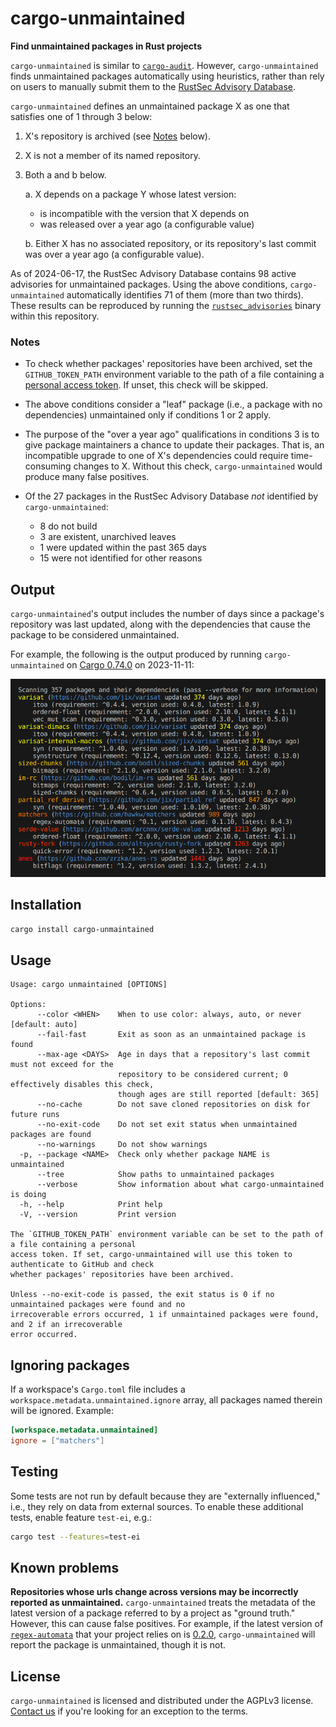 # cargo-unmaintained

**Find unmaintained packages in Rust projects**

`cargo-unmaintained` is similar to [`cargo-audit`]. However, `cargo-unmaintained` finds unmaintained packages automatically using heuristics, rather than rely on users to manually submit them to the [RustSec Advisory Database].

`cargo-unmaintained` defines an unmaintained package X as one that satisfies one of 1 through 3 below:

1. X's repository is archived (see [Notes] below).

2. X is not a member of its named repository.

3. Both a and b below.

   a. X depends on a package Y whose latest version:

   - is incompatible with the version that X depends on
   - was released over a year ago (a configurable value)

   b. Either X has no associated repository, or its repository's last commit was over a year ago (a configurable value).

As of 2024-06-17, the RustSec Advisory Database contains 98 active advisories for unmaintained packages. Using the above conditions, `cargo-unmaintained` automatically identifies 71 of them (more than two thirds). These results can be reproduced by running the [`rustsec_advisories`] binary within this repository.

### Notes

- To check whether packages' repositories have been archived, set the `GITHUB_TOKEN_PATH` environment variable to the path of a file containing a [personal access token]. If unset, this check will be skipped.

- The above conditions consider a "leaf" package (i.e., a package with no dependencies) unmaintained only if conditions 1 or 2 apply.

- The purpose of the "over a year ago" qualifications in conditions 3 is to give package maintainers a chance to update their packages. That is, an incompatible upgrade to one of X's dependencies could require time-consuming changes to X. Without this check, `cargo-unmaintained` would produce many false positives.

- Of the 27 packages in the RustSec Advisory Database _not_ identified by `cargo-unmaintained`:
  - 8 do not build
  - 3 are existent, unarchived leaves
  - 1 were updated within the past 365 days
  - 15 were not identified for other reasons

## Output

`cargo-unmaintained`'s output includes the number of days since a package's repository was last updated, along with the dependencies that cause the package to be considered unmaintained.

For example, the following is the output produced by running `cargo-unmaintained` on [Cargo 0.74.0] on 2023-11-11:

<!--
`Scanning 357 packages and their dependencies (pass --verbose for more information)`
-->

<img src="etc/output.png" width=725>

## Installation

```sh
cargo install cargo-unmaintained
```

## Usage

```
Usage: cargo unmaintained [OPTIONS]

Options:
      --color <WHEN>    When to use color: always, auto, or never [default: auto]
      --fail-fast       Exit as soon as an unmaintained package is found
      --max-age <DAYS>  Age in days that a repository's last commit must not exceed for the
                        repository to be considered current; 0 effectively disables this check,
                        though ages are still reported [default: 365]
      --no-cache        Do not save cloned repositories on disk for future runs
      --no-exit-code    Do not set exit status when unmaintained packages are found
      --no-warnings     Do not show warnings
  -p, --package <NAME>  Check only whether package NAME is unmaintained
      --tree            Show paths to unmaintained packages
      --verbose         Show information about what cargo-unmaintained is doing
  -h, --help            Print help
  -V, --version         Print version

The `GITHUB_TOKEN_PATH` environment variable can be set to the path of a file containing a personal
access token. If set, cargo-unmaintained will use this token to authenticate to GitHub and check
whether packages' repositories have been archived.

Unless --no-exit-code is passed, the exit status is 0 if no unmaintained packages were found and no
irrecoverable errors occurred, 1 if unmaintained packages were found, and 2 if an irrecoverable
error occurred.
```

## Ignoring packages

If a workspace's `Cargo.toml` file includes a `workspace.metadata.unmaintained.ignore` array, all packages named therein will be ignored. Example:

```toml
[workspace.metadata.unmaintained]
ignore = ["matchers"]
```

## Testing

Some tests are not run by default because they are "externally influenced," i.e., they rely on data from external sources. To enable these additional tests, enable feature `test-ei`, e.g.:

```sh
cargo test --features=test-ei
```

## Known problems

**Repositories whose urls change across versions may be incorrectly reported as unmaintained.** `cargo-unmaintained` treats the metadata of the latest version of a package referred to by a project as "ground truth." However, this can cause false positives. For example, if the latest version of [`regex-automata`] that your project relies on is [0.2.0], `cargo-unmaintained` will report the package is unmaintained, though it is not.

## License

`cargo-unmaintained` is licensed and distributed under the AGPLv3 license. [Contact us](mailto:opensource@trailofbits.com) if you're looking for an exception to the terms.

[0.2.0]: https://docs.rs/crate/regex-automata/0.2.0/source/Cargo.toml
[Cargo 0.74.0]: https://github.com/rust-lang/cargo/tree/d252bce6553c8cc521840c9dd6b9f6cd4aedd8b0
[Notes]: #notes
[RustSec Advisory Database]: https://github.com/RustSec/advisory-db/
[`cargo-audit`]: https://github.com/RustSec/rustsec/tree/main/cargo-audit
[`regex-automata`]: https://crates.io/crates/regex-automata
[`rustsec_advisories`]: ./rustsec_util/src/bin/rustsec_advisories.rs
[personal access token]: https://docs.github.com/en/authentication/keeping-your-account-and-data-secure/managing-your-personal-access-tokens
